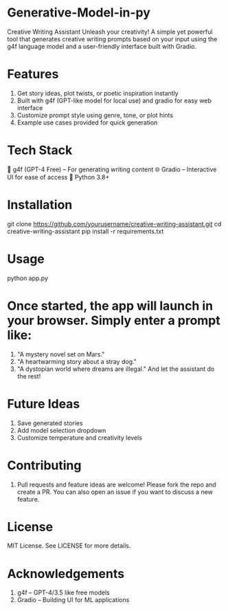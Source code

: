 # Generative-Model-in-py
Creative Writing Assistant Unleash your creativity! A simple yet powerful tool that generates creative writing prompts based on your input using the g4f language model and a user-friendly interface built with Gradio.

# Features
1. Get story ideas, plot twists, or poetic inspiration instantly
2. Built with g4f (GPT-like model for local use) and gradio for easy web interface
3. Customize prompt style using genre, tone, or plot hints
4. Example use cases provided for quick generation

# Tech Stack
🧠 g4f (GPT-4 Free) – For generating writing content
🌐 Gradio – Interactive UI for ease of access
🐍 Python 3.8+

# Installation
git clone https://github.com/yourusername/creative-writing-assistant.git
cd creative-writing-assistant
pip install -r requirements.txt

# Usage
python app.py

# Once started, the app will launch in your browser. Simply enter a prompt like:
1. "A mystery novel set on Mars."
2. "A heartwarming story about a stray dog."
3. "A dystopian world where dreams are illegal."
And let the assistant do the rest!

# Future Ideas
1. Save generated stories
2. Add model selection dropdown
3. Customize temperature and creativity levels

# Contributing
1. Pull requests and feature ideas are welcome! Please fork the repo and create a PR. You can also open an issue if you want to discuss a new feature.

# License
MIT License. See LICENSE for more details.

# Acknowledgements
1. g4f – GPT-4/3.5 like free models
2. Gradio – Building UI for ML applications
